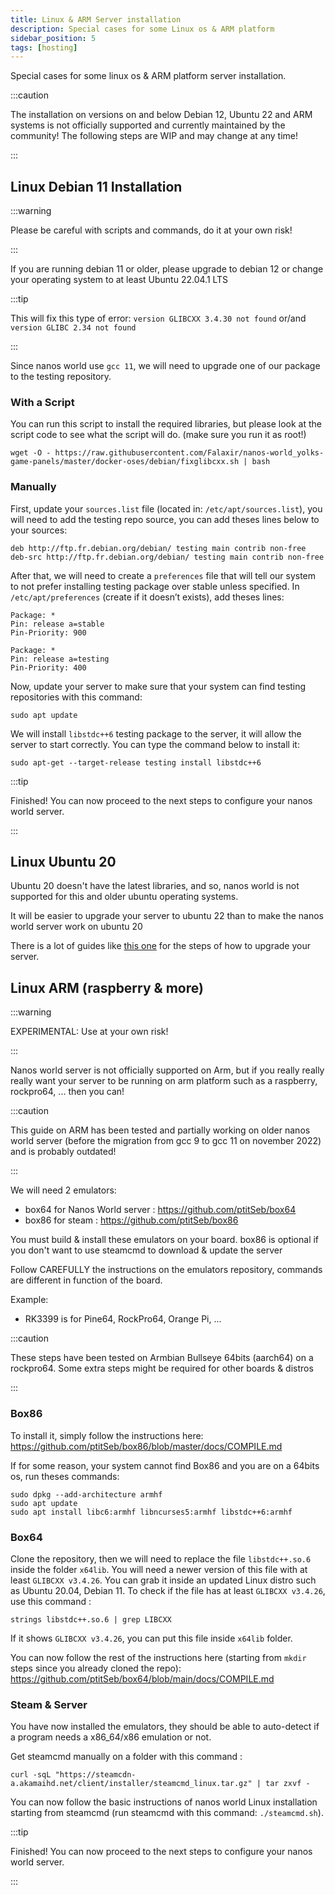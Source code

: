 ```yaml
---
title: Linux & ARM Server installation
description: Special cases for some Linux os & ARM platform
sidebar_position: 5
tags: [hosting]
---
```


Special cases for some linux os & ARM platform server installation.


:::caution

The installation on versions on and below Debian 12, Ubuntu 22 and ARM systems is not officially supported and currently maintained by the community! The following steps are WIP and may change at any time!

:::


## Linux Debian 11 Installation

:::warning

Please be careful with scripts and commands, do it at your own risk!

:::

If you are running debian 11 or older, please upgrade to debian 12 or change your operating system to at least Ubuntu 22.04.1 LTS

:::tip

This will fix this type of error: `version GLIBCXX 3.4.30 not found` or/and `version GLIBC 2.34 not found`

:::

Since nanos world use `gcc 11`, we will need to upgrade one of our package to the testing repository.

### With a Script

You can run this script to install the required libraries, but please look at the script code to see what the script will do. (make sure you run it as root!)

```shell
wget -O - https://raw.githubusercontent.com/Falaxir/nanos-world_yolks-game-panels/master/docker-oses/debian/fixglibcxx.sh | bash
```

### Manually

First, update your `sources.list` file (located in: `/etc/apt/sources.list`), you will need to add the testing repo source, you can add theses lines below to your sources:

```text
deb http://ftp.fr.debian.org/debian/ testing main contrib non-free
deb-src http://ftp.fr.debian.org/debian/ testing main contrib non-free
```

After that, we will need to create a `preferences` file that will tell our system to not prefer installing testing package over stable unless specified. In `/etc/apt/preferences` (create if it doesn’t exists), add theses lines:

```text
Package: *
Pin: release a=stable
Pin-Priority: 900

Package: *
Pin: release a=testing
Pin-Priority: 400
```

Now, update your server to make sure that your system can find testing repositories with this command:

```shell
sudo apt update
```

We will install `libstdc++6` testing package to the server, it will allow the server to start correctly. You can type the command below to install it:

```shell
sudo apt-get --target-release testing install libstdc++6
```

:::tip

Finished! You can now proceed to the next steps to configure your nanos world server.

:::

## Linux Ubuntu 20

Ubuntu 20 doesn't have the latest libraries, and so, nanos world is not supported for this and older ubuntu operating systems.

It will be easier to upgrade your server to ubuntu 22 than to make the nanos world server work on ubuntu 20

There is a lot of guides like [this one](https://jumpcloud.com/blog/how-to-upgrade-ubuntu-20-04-to-ubuntu-22-04) for the steps of how to upgrade your server.

## Linux ARM (raspberry & more)

:::warning

EXPERIMENTAL: Use at your own risk!

:::

Nanos world server is not officially supported on Arm, but if you really really really want your server to be running on arm platform such as a raspberry, rockpro64, ... then you can!

:::caution

This guide on ARM has been tested and partially working on older nanos world server (before the migration from gcc 9 to gcc 11 on november 2022) and is probably outdated!

:::

We will need 2 emulators:

* box64 for Nanos World server : https://github.com/ptitSeb/box64
* box86 for steam : https://github.com/ptitSeb/box86

You must build & install these emulators on your board.
box86 is optional if you don't want to use steamcmd to download & update the server

Follow CAREFULLY the instructions on the emulators repository, commands are different in function of the board.

Example:
* RK3399 is for Pine64, RockPro64, Orange Pi, ...

:::caution

These steps have been tested on Armbian Bullseye 64bits (aarch64) on a rockpro64. Some extra steps might be required for other boards & distros

:::


### Box86

To install it, simply follow the instructions here: https://github.com/ptitSeb/box86/blob/master/docs/COMPILE.md

If for some reason, your system cannot find Box86 and you are on a 64bits os, run theses commands:
```
sudo dpkg --add-architecture armhf
sudo apt update
sudo apt install libc6:armhf libncurses5:armhf libstdc++6:armhf
```

### Box64

Clone the repository, then we will need to replace the file `libstdc++.so.6` inside the folder `x64lib`.
You will need a newer version of this file with at least `GLIBCXX v3.4.26`.
You can grab it inside an updated Linux distro such as Ubuntu 20.04, Debian 11.
To check if the file has at least `GLIBCXX v3.4.26`, use this command :
```
strings libstdc++.so.6 | grep LIBCXX
```

If it shows `GLIBCXX v3.4.26`, you can put this file inside `x64lib` folder.

You can now follow the rest of the instructions here (starting from `mkdir` steps since you already cloned the repo): https://github.com/ptitSeb/box64/blob/main/docs/COMPILE.md


### Steam & Server

You have now installed the emulators, they should be able to auto-detect if a program needs a x86_64/x86 emulation or not.

Get steamcmd manually on a folder with this command :

```
curl -sqL "https://steamcdn-a.akamaihd.net/client/installer/steamcmd_linux.tar.gz" | tar zxvf -
```

You can now follow the basic instructions of nanos world Linux installation starting from steamcmd (run steamcmd with this command: `./steamcmd.sh`).


:::tip

Finished! You can now proceed to the next steps to configure your nanos world server.

:::